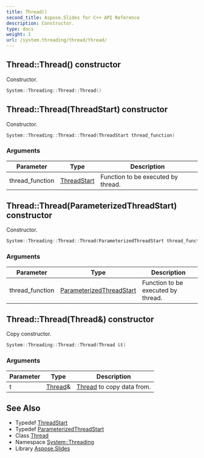 ```yaml
---
title: Thread()
second_title: Aspose.Slides for C++ API Reference
description: Constructor.
type: docs
weight: 1
url: /system.threading/thread/thread/
---
```

## Thread::Thread() constructor


Constructor.

```cpp
System::Threading::Thread::Thread()
```

## Thread::Thread(ThreadStart) constructor


Constructor.

```cpp
System::Threading::Thread::Thread(ThreadStart thread_function)
```


### Arguments

| Parameter | Type | Description |
| --- | --- | --- |
| thread_function | [ThreadStart](../../threadstart/) | Function to be executed by thread. |

## Thread::Thread(ParameterizedThreadStart) constructor


Constructor.

```cpp
System::Threading::Thread::Thread(ParameterizedThreadStart thread_function)
```


### Arguments

| Parameter | Type | Description |
| --- | --- | --- |
| thread_function | [ParameterizedThreadStart](../../parameterizedthreadstart/) | Function to be executed by thread. |

## Thread::Thread(Thread\&) constructor


Copy constructor.

```cpp
System::Threading::Thread::Thread(Thread &t)
```


### Arguments

| Parameter | Type | Description |
| --- | --- | --- |
| t | [Thread](../)\& | [Thread](../) to copy data from. |

## See Also

* Typedef [ThreadStart](../../threadstart/)
* Typedef [ParameterizedThreadStart](../../parameterizedthreadstart/)
* Class [Thread](../)
* Namespace [System::Threading](../../)
* Library [Aspose.Slides](../../../)